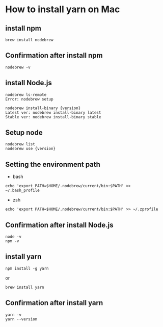 # How to install yarn on Mac

## install npm

```
brew install nodebrew
```

## Confirmation after install npm

```
nodebrew -v
```

## install Node.js

```
nodebrew ls-remote
Error: nodebrew setup

nodebrew install-binary {version}
Latest ver: nodebrew install-binary latest
Stable ver: nodebrew install-binary stable
```

## Setup node

```
nodebrew list
nodebrew use {version}
```

## Setting the environment path

- bash

```
echo 'export PATH=$HOME/.nodebrew/current/bin:$PATH' >> ~/.bash_profile
```

- zsh

```
echo 'export PATH=$HOME/.nodebrew/current/bin:$PATH' >> ~/.zprofile
```

## Confirmation after install Node.js

```
node -v
npm -v
```

## install yarn

```
npm install -g yarn
```

or

```
brew install yarn
```

## Confirmation after install yarn

```
yarn -v
yarn --version
```
